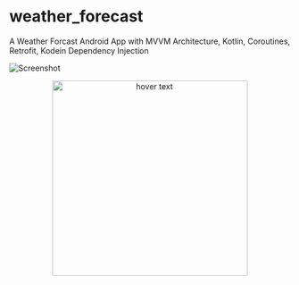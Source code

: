 # weather_forecast
A Weather Forcast Android App with MVVM Architecture, Kotlin, Coroutines, Retrofit, Kodein Dependency Injection

![Screenshot](screenshot/scr.png)
<p align="center">
  <img src="relative/path/to/screenshot/scr.png" width="350" title="hover text">
</p>
